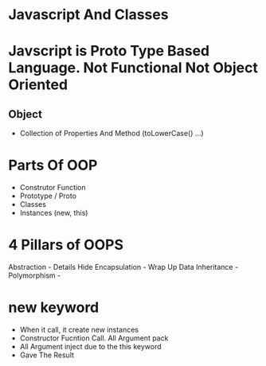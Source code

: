 # Javascript And Classes

# Javscript is Proto Type Based Language. Not Functional Not Object Oriented

## Object
- Collection of Properties And Method (toLowerCase() ...)

# Parts Of OOP
- Construtor Function
- Prototype / Proto
- Classes
- Instances (new, this)

# 4 Pillars of OOPS
Abstraction   - Details Hide
Encapsulation - Wrap Up Data
Inheritance   - 
Polymorphism  - 

# new keyword
- When it call, it create new instances
- Constructor Fucntion Call. All Argument pack
- All Argument inject due to the this keyword
- Gave The Result